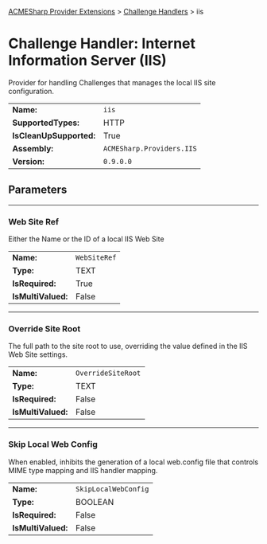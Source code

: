 ﻿[ACMESharp Provider Extensions](../) > [Challenge Handlers](./) > iis

# Challenge Handler: Internet Information Server (IIS)

Provider for handling Challenges that manages the local IIS site configuration.

| | |
|-|-|
| **Name:** | `iis`
| **SupportedTypes:** | HTTP
| **IsCleanUpSupported:** | True
| **Assembly:** | `ACMESharp.Providers.IIS`
| **Version:** | `0.9.0.0`

## Parameters
---
### Web Site Ref

Either the Name or the ID of a local IIS Web Site

| | |
|-|-|
| **Name:**          | `WebSiteRef`
| **Type:**          | TEXT
| **IsRequired:**    | True
| **IsMultiValued:** | False

---
### Override Site Root

The full path to the site root to use, overriding the value defined in the IIS Web Site settings.

| | |
|-|-|
| **Name:**          | `OverrideSiteRoot`
| **Type:**          | TEXT
| **IsRequired:**    | False
| **IsMultiValued:** | False

---
### Skip Local Web Config

When enabled, inhibits the generation of a local web.config file that controls MIME type mapping and IIS handler mapping.

| | |
|-|-|
| **Name:**          | `SkipLocalWebConfig`
| **Type:**          | BOOLEAN
| **IsRequired:**    | False
| **IsMultiValued:** | False


